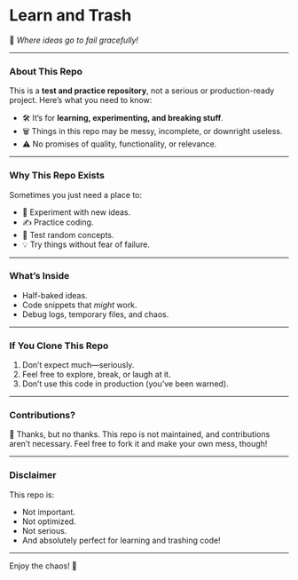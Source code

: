 # Learn and Trash
🚀 *Where ideas go to fail gracefully!*

---

### About This Repo
This is a **test and practice repository**, not a serious or production-ready project. Here’s what you need to know:
- 🛠️ It’s for **learning, experimenting, and breaking stuff**.
- 🗑️ Things in this repo may be messy, incomplete, or downright useless.
- ⚠️ No promises of quality, functionality, or relevance.

---

### Why This Repo Exists
Sometimes you just need a place to:
- 🧪 Experiment with new ideas.
- ✍️ Practice coding.
- 🎯 Test random concepts.
- 💡 Try things without fear of failure.

---

### What’s Inside
- Half-baked ideas.
- Code snippets that *might* work.
- Debug logs, temporary files, and chaos.

---

### If You Clone This Repo
1. Don’t expect much—seriously.
2. Feel free to explore, break, or laugh at it.
3. Don’t use this code in production (you’ve been warned).

---

### Contributions?
👋 Thanks, but no thanks. This repo is not maintained, and contributions aren’t necessary. Feel free to fork it and make your own mess, though!

---

### Disclaimer
This repo is:
- Not important.
- Not optimized.
- Not serious.
- And absolutely perfect for learning and trashing code!

---

Enjoy the chaos! 🚀
